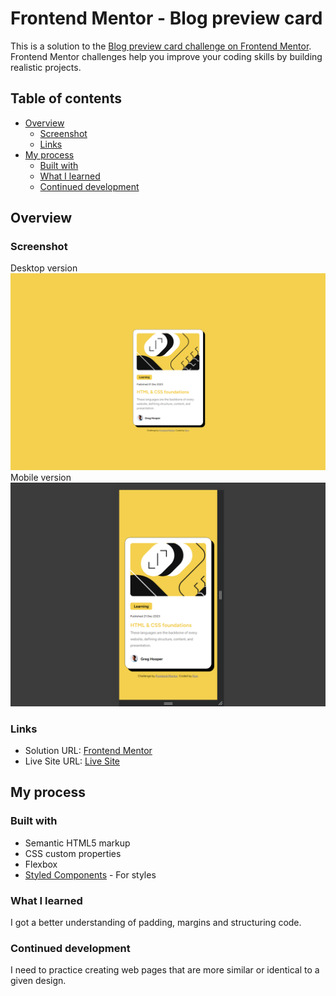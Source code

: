 # Frontend Mentor - Blog preview card

This is a solution to the [Blog preview card challenge on Frontend Mentor](https://www.frontendmentor.io/challenges/blog-preview-card-ckPaj01IcS). Frontend Mentor challenges help you improve your coding skills by building realistic projects. 

## Table of contents

- [Overview](#overview)
  - [Screenshot](#screenshot)
  - [Links](#links)
- [My process](#my-process)
  - [Built with](#built-with)
  - [What I learned](#what-i-learned)
  - [Continued development](#continued-development)

## Overview

### Screenshot
Desktop version
![](screenshot1.png)
Mobile version
![](screenshot2.png)

### Links

- Solution URL: [Frontend Mentor](https://www.frontendmentor.io/solutions/blog-preview-card-6gFCyf8bLF)
- Live Site URL: [Live Site](https://nyynca.github.io/blog-preview-card-main/)

## My process

### Built with

- Semantic HTML5 markup
- CSS custom properties
- Flexbox
- [Styled Components](https://styled-components.com/) - For styles

### What I learned

I got a better understanding of padding, margins and structuring code.


### Continued development

I need to practice creating web pages that are more similar or identical to a given design.
